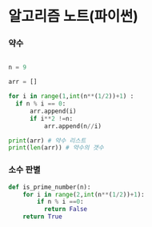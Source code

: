 # 알고리즘 노트(파이썬)


### 약수 

```python

n = 9

arr = []

for i in range(1,int(n**(1/2))+1) :
  if n % i == 0: 
      arr.append(i) 
      if i**2 !=n: 
          arr.append(n//i)

print(arr) # 약수 리스트
print(len(arr)) # 약수의 갯수 
```

### 소수 판별

```python
def is_prime_number(n):
    for i in range(2,int(n**(1/2))+1):
        if n % i ==0:
          return False
    return True
```
     
  
